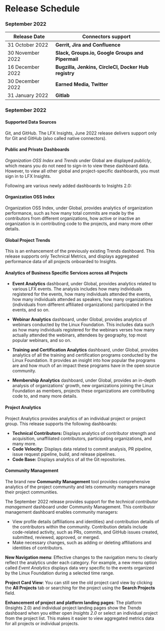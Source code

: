 # Release Schedule

### September 2022

| Release Date     | Connectors support                                   |
| ---------------- | ---------------------------------------------------- |
| 31 October 2022  | **Gerrit, Jira and Confluence**                      |
| 30 November 2022 | **Slack, Groups.io, Google Groups and Pipermail**    |
| 16 December 2022 | **Bugzilla, Jenkins, CircleCI, Docker Hub registry** |
| 30 December 2022 | **Earned Media, Twitter**                            |
| 31 January 2022  | **Gitlab**                                           |

### September 2022

#### Supported Data Sources

Git, and GitHub. The LFX Insights, June 2022 release delivers support only for Git and GitHub (also called native connectors).

#### Public and Private Dashboards

_Organization OSS Index_ and _Trends_ under Global are displayed _publicly_, which means you do not need to sign-in to view these dashboard data. However, to view all other global and project-specific dashboards, you must sign in to LFX Insights.

Following are various newly added dashboards to Insights 2.0:

#### **Organization OSS Index**

Organization OSS Index, under Global, provides analytics of organization performance, such as how many total commits are made by the contributors from different organizations, how active or inactive an organization is in contributing code to the projects, and many more other details.

#### Global Project Trends

This is an enhancement of the previously existing Trends dashboard. This release supports only Technical Metrics, and displays aggregated performance data of all projects onboarded to Insights.

#### Analytics of Business Specific Services across all Projects

* **Event Analytics** dashboard, under Global, provides analytics related to various LFX events. The analysis includes how many individuals registered for the events, how many individuals attended the events, how many individuals attended as speakers, how many organizations (individuals from different affiliated organizations) participated in the events, and so on.
* **Webinar Analytics** dashboard, under Global, provides analytics of webinars conducted by the Linux Foundation. This includes data such as how many individuals registered for the webinars verses how many actually attended the webinars, attendees by geography, top most popular webinars, and so on.
*   **Training and Certification Analytics** dashboard, under Global, provides analytics of all the training and certification programs conducted by the Linux Foundation. It provides an insight into how popular the programs are and how much of an impact these programs have in the open source community.


* **Membership Analytics** dashboard, under Global, provides an in-depth analysis of organizations' growth, new organizations joining the Linux Foundation as members, projects these organizations are contributing code to, and many more details.

#### Project Analytics

Project Analytics provides analytics of an individual project or project group. This release supports the following dashboards:

* **Technical Contributors:** Displays analytics of contributor strength and acquisition, unaffiliated contributors, participating organizations, and many more.
* **Code Velocity:** Displays data related to commit analysis, PR pipeline, issue request pipeline, build, and release pipelines.
* **Code Base:** Displays analytics of all the Git repositories.

#### Community Management

The brand new **Community Management** tool provides comprehensive analytics of the project community and lets community managers manage their project communities.&#x20;

The September 2022 release provides support for the _technical contributor management_ dashboard under Community Management. This contributor management dashboard enables community managers:

* View profile details (affiliations and identities) and contribution details of the contributors within the community. Contribution details include code-related activity, such as PRs, commits, and GitHub issues created, submitted, reviewed, approved, or merged.
* Make necessary changes, such as adding or deleting affiliations and identities of contributors.

**New Navigation menu**: Effective changes to the navigation menu to clearly reflect the analytics under each category. For example, a new menu option called _Event Analytics_ displays data very specific to the events organized by the Linux Foundation during a selected time range.

**Project Card View**: You can still see the old project card view by clicking the **All Projects** tab or searching for the project using the **Search Projects** field.

**Enhancement of project and platform landing pages**: The platform (Insights 2.0) and individual project landing pages show the _Trends_ dashboard when you either open _Insights 2.0_ or select an individual project from the project list. This makes it easier to view aggregated metrics data for all projects or individual projects.
